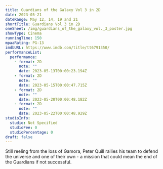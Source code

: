 ```yaml
---
title: Guardians of the Galaxy Vol 3 in 2D
date: 2023-05-21
dateRange: May 12, 14, 19 and 21
shortTitle: Guardians Vol 3 in 2D
oneSheet: /img/guardians_of_the_galaxy_vol._3_poster.jpg
showType: Cinema
runningTime: 150
mpaaRating: PG-13
imdbURL: https://www.imdb.com/title/tt6791350/
performanceList:
  performance:
    - format: 2D
      note: ""
      date: 2023-05-13T00:00:23.194Z
    - format: 2D
      note: ""
      date: 2023-05-15T00:00:47.715Z
    - format: 2D
      note: ""
      date: 2023-05-20T00:00:48.182Z
    - format: 2D
      note: ""
      date: 2023-05-22T00:00:48.929Z
studioInfo:
  studio: Not Specified
  studioFee: 0
  studioPercentage: 0
draft: false
---
```

Still reeling from the loss of Gamora, Peter Quill rallies his team to defend the universe and one of their own - a mission that could mean the end of the Guardians if not successful.